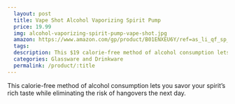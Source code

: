 ```yaml
---
  layout: post
  title: Vape Shot Alcohol Vaporizing Spirit Pump
  price: 19.99
  img: alcohol-vaporizing-spirit-pump-vape-shot.jpg
  amazon: https://www.amazon.com/gp/product/B01ENXEU6Y/ref=as_li_qf_sp_asin_il_tl?ie=UTF8&tag=peiads-20&camp=1789&creative=9325&linkCode=as2&creativeASIN=B01ENXEU6Y&linkId=911c9785debac7143362ba8d4a65c372
  tags: 
  description: This $19 calorie-free method of alcohol consumption lets you savor your spirit’s rich taste while eliminating the risk of hangovers the next day.
  categories: Glassware and Drinkware
  permalink: /product/:title
---
```


This calorie-free method of alcohol consumption lets you savor your spirit’s rich taste while eliminating the risk of hangovers the next day.